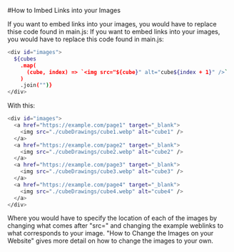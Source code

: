 #How to Imbed Links into your Images

If you want to embed links into your images, you would have to replace thise code found in main.js:
If you want to embed links into your images, you would have to replace this code found in main.js:
```bash
<div id="images">
  ${cubes
    .map(
      (cube, index) => `<img src="${cube}" alt="cube${index + 1}" />`
    )
    .join("")}
</div>
```

With this:
```bash
<div id="images">
  <a href="https://example.com/page1" target="_blank">
    <img src="./cubeDrawings/cube1.webp" alt="cube1" />
  </a>
  <a href="https://example.com/page2" target="_blank">
    <img src="./cubeDrawings/cube2.webp" alt="cube2" />
  </a>
  <a href="https://example.com/page3" target="_blank">
    <img src="./cubeDrawings/cube3.webp" alt="cube3" />
  </a>
  <a href="https://example.com/page4" target="_blank">
    <img src="./cubeDrawings/cube4.webp" alt="cube4" />
  </a>
</div>
```

Where you would have to specify the location of each of the images by changing what comes after "src=" and changing the example weblinks to what corresponds to your image. "How to Change the Images on your Website" gives more detail on how to change the images to your own.